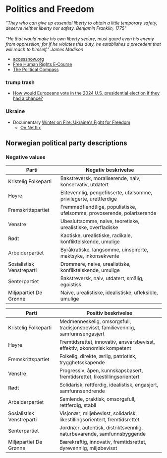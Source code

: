 # Politics and Freedom
_"They who can give up essential liberty to obtain a little temporary safety, deserve neither liberty nor safety. Benjamin Franklin, 1775"_ <br><br>
_"He that would make his own liberty secure, must guard even his enemy from oppression; for if he violates this duty, he establishes a precedent that will reach to himself."  James Madison_

- [accessnow.org](https://www.accessnow.org/)
- [Free Human Rights E‑Course](https://www.humanrights.com/course/)
- [The Political Compass ](https://politicalcompass.org)


### trump trash
- [How would Europeans vote in the 2024 U.S. presidential election if they had a chance?](https://redlib.ducks.party/r/europe/comments/1gjjmjt/how_would_europeans_vote_in_the_2024_us/)

### Ukraine
- Documentary [Winter on Fire: Ukraine's Fight for Freedom](https://www.youtube.com/watch?v=yzNxLzFfR5w)
  - [On Netflix](https://www.netflix.com/title/80031666)

## Norwegian political party descriptions
### Negative values
|Parti |Negativ beskrivelse|
|--------|--------|
|Kristelig Folkeparti	|Bakstreversk, moraliserende, naiv, konservativ, utdatert|
|Høyre	|Elitevennlig, pengefikserte, ufølsomme, privilegerte, urettferdige|
|Fremskrittspartiet	|Fremmedfiendtlige, populistiske, ufølsomme, provoserende, polariserende|
|Venstre	|Ubesluttsomme, naive, teoretiske, urealistiske, overfladiske|
|Rødt	|Kaotiske, urealistiske, radikale, konfliktelskende, umulige|
|Arbeiderpartiet	|Byråkratiske, langsomme, uinspirerte, maktsyke, inkonsekvente|
|Sosialistisk Venstreparti	|Drømmere, naive, urealistiske, konfliktelskende, umulige|
|Senterpartiet	|Bakstreversk, naiv, utdatert, smålig, egoistisk|
|Miljøpartiet De Grønne	|Naive, urealistiske, idealistiske, ufleksible, umulige|

|Parti |Positiv beskrivelse|
|--------|--------|
|Kristelig Folkeparti	|Medmenneskelig, omsorgsfull, tradisjonsbevisst, familievennlig, samfunnsengasjert|
|Høyre	|Fremtidsrettet, innovativ, ansvarsbevisst, effektiv, økonomisk kompetent|
|Fremskrittspartiet	|Folkelig, direkte, ærlig, patriotisk, trygghetsskapende|
|Venstre	|Progressiv, åpen, kunnskapsbasert, fremtidsrettet, likestillingsorientert|
|Rødt	|Solidarisk, rettferdig, idealistisk, engasjert, samfunnsendrende|
|Arbeiderpartiet	|Samlende, praktisk, omsorgsfull, rettferdig, stabil|
|Sosialistisk Venstreparti	|Visjonær, miljøbevisst, solidarisk, likestillingsorientert, fremtidsrettet|
|Senterpartiet	|Jordnær, autentisk, distriktsvennlig, naturbevarende, samfunnsbyggende|
|Miljøpartiet De Grønne	|Bærekraftig, innovativ, fremtidsrettet, dyrevennlig, miljøbevisst|
